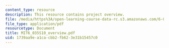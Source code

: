 ```yaml
---
content_type: resource
description: This resource contains project overview.
file: /media/https%3A/open-learning-course-data-rc.s3.amazonaws.com/6-035-computer-language-engineering-spring-2010/1739aa9ea1cacbb2fb623e31b15457c0_MIT6_035S10_overview.pdf
file_type: application/pdf
resourcetype: Document
title: MIT6_035S10_overview.pdf
uid: 1739aa9e-a1ca-cbb2-fb62-3e31b15457c0
---
```

